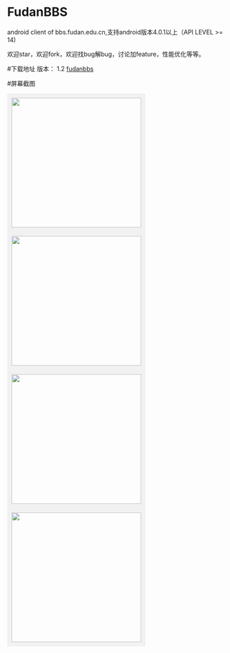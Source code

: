 FudanBBS
=======
android client of bbs.fudan.edu.cn,支持android版本4.0.1以上（API LEVEL >= 14)

欢迎star，欢迎fork，欢迎找bug解bug，讨论加feature，性能优化等等。

#下载地址
版本： 1.2    [fudanbbs](https://github.com/zhongzh323/FudanBBS/blob/master/bin/fudanBBS.apk)

#屏幕截图

<table>
	<div class='row'>
        <img src='https://github.com/zhongzh323/FudanBBS/blob/master/applicationscreenshot/Screenshot_2015-01-16-16-41-17.png' width="300px" style='border: #f1f1f1 solid 10px'/>
        <img src='https://github.com/zhongzh323/FudanBBS/blob/master/applicationscreenshot/Screenshot_2015-01-16-16-41-28.png' width="300px" style='border: #f1f1f1 solid 10px'/>
    </div>
    <div class='row'>
        <img src='https://github.com/zhongzh323/FudanBBS/blob/master/applicationscreenshot/Screenshot_2015-01-16-16-42-01.png' width="300px" style='border: #f1f1f1 solid 10px'/>
        	<img src='https://github.com/zhongzh323/FudanBBS/blob/master/applicationscreenshot/Screenshot_2015-03-03-12-30-25-504.png' width="300px" style='border: #f1f1f1 solid 10px'/>
    </div>
</table>
